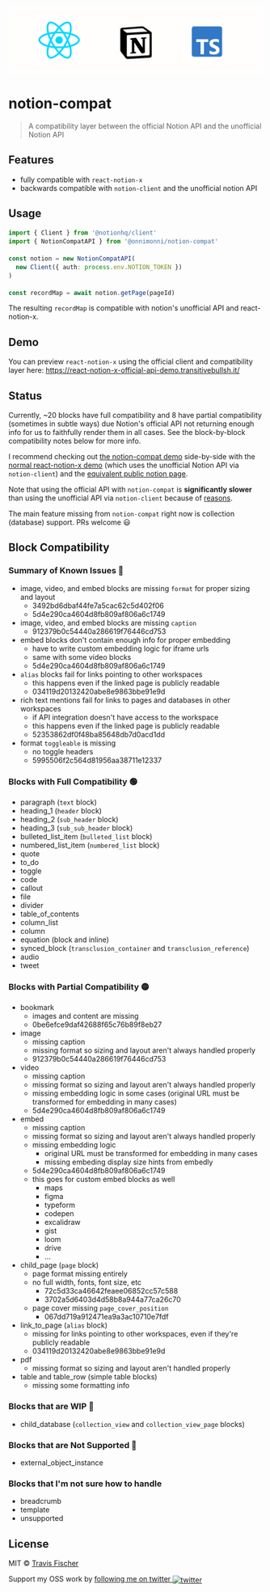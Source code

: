 <p align="center">
  <img alt="React Notion X" src="https://raw.githubusercontent.com/NotionX/react-notion-x/master/media/notion-ts.png" width="689">
</p>

# notion-compat

> A compatibility layer between the official Notion API and the unofficial Notion API

## Features

- fully compatible with `react-notion-x`
- backwards compatible with `notion-client` and the unofficial notion API

## Usage

```ts
import { Client } from '@notionhq/client'
import { NotionCompatAPI } from '@onnimonni/notion-compat'

const notion = new NotionCompatAPI(
  new Client({ auth: process.env.NOTION_TOKEN })
)

const recordMap = await notion.getPage(pageId)
```

The resulting `recordMap` is compatible with notion's unofficial API and react-notion-x.

## Demo

You can preview `react-notion-x` using the official client and compatibility layer here: https://react-notion-x-official-api-demo.transitivebullsh.it/

## Status

Currently, ~20 blocks have full compatibility and 8 have partial compatibility (sometimes in subtle ways) due Notion's official API not returning enough info for us to faithfully render them in all cases. See the block-by-block compatibility notes below for more info.

I recommend checking out [the notion-compat demo](https://react-notion-x-official-api-demo.transitivebullsh.it/) side-by-side with the [normal react-notion-x demo](https://react-notion-x-demo.transitivebullsh.it/) (which uses the unofficial Notion API via `notion-client`) and the [equivalent public notion page](https://transitive-bs.notion.site/Notion-Kit-Test-Suite-067dd719a912471ea9a3ac10710e7fdf).

Note that using the official API with `notion-compat` is **significantly slower** than using the unofficial API via `notion-client` because of [reasons](https://github.com/NotionX/react-notion-x/issues/269#issuecomment-1100648873).

The main feature missing from `notion-compat` right now is collection (database) support. PRs welcome 😃

## Block Compatibility

### Summary of Known Issues 🔴

- image, video, and embed blocks are missing `format` for proper sizing and layout
  - 3492bd6dbaf44fe7a5cac62c5d402f06
  - 5d4e290ca4604d8fb809af806a6c1749
- image, video, and embed blocks are missing `caption`
  - 912379b0c54440a286619f76446cd753
- embed blocks don't contain enough info for proper embedding
  - have to write custom embedding logic for iframe urls
  - same with some video blocks
  - 5d4e290ca4604d8fb809af806a6c1749
- `alias` blocks fail for links pointing to other workspaces
  - this happens even if the linked page is publicly readable
  - 034119d20132420abe8e9863bbe91e9d
- rich text mentions fail for links to pages and databases in other workspaces
  - if API integration doesn't have access to the workspace
  - this happens even if the linked page is publicly readable
  - 52353862df0f48ba85648db7d0acd1dd
- format `toggleable` is missing
  - no toggle headers
  - 5995506f2c564d81956aa38711e12337

### Blocks with Full Compatibility 🟢

- paragraph (`text` block)
- heading_1 (`header` block)
- heading_2 (`sub_header` block)
- heading_3 (`sub_sub_header` block)
- bulleted_list_item (`bulleted_list` block)
- numbered_list_item (`numbered_list` block)
- quote
- to_do
- toggle
- code
- callout
- file
- divider
- table_of_contents
- column_list
- column
- equation (block and inline)
- synced_block (`transclusion_container` and `transclusion_reference`)
- audio
- tweet

### Blocks with Partial Compatibility 🟡

- bookmark
  - images and content are missing
  - 0be6efce9daf42688f65c76b89f8eb27
- image
  - missing caption
  - missing format so sizing and layout aren't always handled properly
  - 912379b0c54440a286619f76446cd753
- video
  - missing caption
  - missing format so sizing and layout aren't always handled properly
  - missing embedding logic in some cases (original URL must be transformed for embedding in many cases)
  - 5d4e290ca4604d8fb809af806a6c1749
- embed
  - missing caption
  - missing format so sizing and layout aren't always handled properly
  - missing embedding logic
    - original URL must be transformed for embedding in many cases
    - missing embeding display size hints from embedly
  - 5d4e290ca4604d8fb809af806a6c1749
  - this goes for custom embed blocks as well
    - maps
    - figma
    - typeform
    - codepen
    - excalidraw
    - gist
    - loom
    - drive
    - ...
- child_page (`page` block)
  - page format missing entirely
  - no full width, fonts, font size, etc
    - 72c5d33ca46642feaee06852cc57c588
    - 3702a5d6403d4d58b8a944a77ca26c70
  - page cover missing `page_cover_position`
    - 067dd719a912471ea9a3ac10710e7fdf
- link_to_page (`alias` block)
  - missing for links pointing to other workspaces, even if they're publicly readable
  - 034119d20132420abe8e9863bbe91e9d
- pdf
  - missing format so sizing and layout aren't handled properly
- table and table_row (simple table blocks)
  - missing some formatting info

### Blocks that are WIP 🚧

- child_database (`collection_view` and `collection_view_page` blocks)

### Blocks that are Not Supported 🔴

- external_object_instance

### Blocks that I'm not sure how to handle

- breadcrumb
- template
- unsupported

## License

MIT © [Travis Fischer](https://transitivebullsh.it)

Support my OSS work by <a href="https://twitter.com/transitive_bs">following me on twitter <img src="https://storage.googleapis.com/saasify-assets/twitter-logo.svg" alt="twitter" height="24px" align="center"></a>
